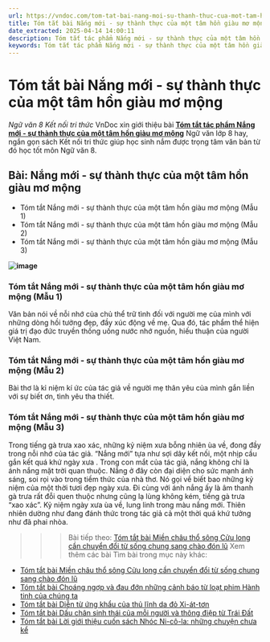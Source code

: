 ```yaml
---
url: https://vndoc.com/tom-tat-bai-nang-moi-su-thanh-thuc-cua-mot-tam-hon-giau-mo-mong-331331
title: Tóm tắt bài Nắng mới - sự thành thực của một tâm hồn giàu mơ mộng - Ngữ văn 8 Kết nối tri thức - VnDoc.com
date_extracted: 2025-04-14 14:00:11
description: Tóm tắt tác phẩm Nắng mới - sự thành thực của một tâm hồn giàu mơ mộng sách Kết nối tri thức giúp quý thầy cô giáo và các bạn học sinh có thêm tài liệu tham khảo.
keywords: Tóm tắt tác phẩm Nắng mới - sự thành thực của một tâm hồn giàu mơ mộng,bài Nắng mới - sự thành thực của một tâm hồn giàu mơ mộng,tóm tắt Nắng mới - sự thành thực của một tâm hồn giàu mơ mộng,Tóm tắt văn bản Nắng mới - sự thành thực của một tâm hồn giàu mơ mộng,tóm tắt bài Nắng mới - sự thành thực của một tâm hồn giàu mơ mộng,học tốt ngữ văn lớp 8,ngữ văn 8,ngữ văn 8 kết nối tri thức,ngữ văn 8 tập 2
---
```


# Tóm tắt bài Nắng mới - sự thành thực của một tâm hồn giàu mơ mộng
 _Ngữ văn 8 Kết nối tri thức_
VnDoc xin giới thiệu bài [**Tóm tắt tác phẩm Nắng mới - sự thành thực của một tâm hồn giàu mơ mộng**](<https://vndoc.com/tom-tat-bai-nang-moi-su-thanh-thuc-cua-mot-tam-hon-giau-mo-mong-331331>) Ngữ văn lớp 8 hay, ngắn gọn  sách Kết nối tri thức giúp học sinh nắm được trọng tâm văn bản từ đó học tốt môn Ngữ văn 8.
## Bài: Nắng mới - sự thành thực của một tâm hồn giàu mơ mộng
  * Tóm tắt Nắng mới - sự thành thực của một tâm hồn giàu mơ mộng \(Mẫu 1\)
  * Tóm tắt Nắng mới - sự thành thực của một tâm hồn giàu mơ mộng \(Mẫu 2\)
  * Tóm tắt Nắng mới - sự thành thực của một tâm hồn giàu mơ mộng \(Mẫu 3\)

**![image](https://i.vdoc.vn/data/image/2024/11/12/tac-gia-tac-pham-nang-moi-su-thanh-thuc-193953.png)**
### **Tóm tắt Nắng mới - sự thành thực của một tâm hồn giàu mơ mộng \(Mẫu 1\)**
Văn bản nói về nỗi nhớ của chủ thể trữ tình đối với người mẹ của mình với những dòng hồi tưởng đẹp, đầy xúc động về mẹ. Qua đó, tác phẩm thể hiện giá trị đạo đức truyền thống uống nước nhớ nguồn, hiếu thuận của người Việt Nam.
### **Tóm tắt Nắng mới - sự thành thực của một tâm hồn giàu mơ mộng \(Mẫu 2\)**
Bài thơ là kỉ niệm kí ức của tác giả về người mẹ thân yêu của mình gắn liền với sự biết ơn, tình yêu tha thiết.
### **Tóm tắt Nắng mới - sự thành thực của một tâm hồn giàu mơ mộng \(Mẫu 3\)**
Trong tiếng gà trưa xao xác, những kỷ niệm xưa bỗng nhiên ùa về, đong đầy trong nỗi nhớ của tác giả. “Nắng mới” tựa như sợi dây kết nối, một nhịp cầu gắn kết quá khứ ngày xưa . Trong con mắt của tác giả, nắng không chỉ là ánh nắng mặt trời quan thuộc. Nắng ở đây còn đại diện cho sức mạnh ánh sáng, soi rọi vào trong tiềm thức của nhà thơ. Nó gọi về biết bao những kỷ niệm của một thời tươi đẹp ngày xưa. Đi cùng với ánh nắng ấy là âm thanh gà trưa rất đỗi quen thuộc nhưng cũng lạ lùng không kém, tiếng gà trưa “xao xác”. Kỷ niệm ngày xưa ùa về, lung linh trong màu nắng mới. Thiên nhiên dường như đang đánh thức trong tác giả cả một thời quá khứ tưởng như đã phai nhòa.
>>> Bài tiếp theo: [Tóm tắt bài Miền châu thổ sông Cửu long cần chuyển đổi từ sống chung sang chào đón lũ](<https://vndoc.com/tom-tat-bai-mien-chau-tho-song-cuu-long-can-chuyen-doi-tu-song-chung-sang-chao-don-lu-331335>)
Xem thêm các bài Tìm bài trong mục này khác:
  * [Tóm tắt bài Miền châu thổ sông Cửu long cần chuyển đổi từ sống chung sang chào đón lũ](</tom-tat-bai-mien-chau-tho-song-cuu-long-can-chuyen-doi-tu-song-chung-sang-chao-don-lu-331335>)
  * [Tóm tắt bài Choáng ngợp và đau đớn những cảnh báo từ loạt phim Hành tinh của chúng ta](</tom-tat-bai-choang-ngop-va-dau-don-nhung-canh-bao-tu-loat-phim-hanh-tinh-cua-chung-ta-331336>)
  * [Tóm tắt bài Diễn từ ứng khẩu của thủ lĩnh da đỏ Xi-át-tơn](</tom-tat-bai-dien-tu-ung-khau-cua-thu-linh-da-do-xi-at-ton-331339>)
  * [Tóm tắt bài Dấu chân sinh thái của mỗi người và thông điệp từ Trái Đất](</tom-tat-bai-dau-chan-sinh-thai-cua-moi-nguoi-va-thong-diep-tu-trai-dat-331353>)
  * [Tóm tắt bài Lời giới thiệu cuốn sách Nhóc Ni-cô-la: những chuyện chưa kể](</tom-tat-bai-loi-gioi-thieu-cuon-sach-nhoc-ni-co-la-nhung-chuyen-chua-ke-331357>)

